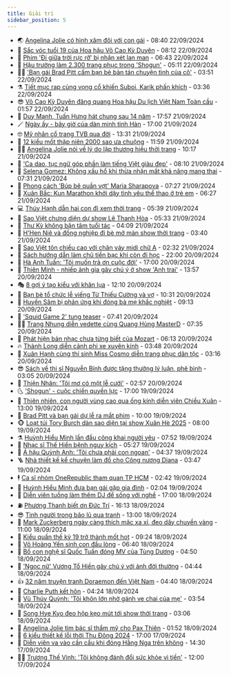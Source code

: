 ```yaml
---
title: Giải trí
sidebar_position: 5
---
```


<!-- vnexpress-giai-tri:START -->
- 🌏 [Angelina Jolie có hình xăm đôi với con gái](https://vnexpress.net/angelina-jolie-co-hinh-xam-doi-voi-con-gai-4795684.html) - 08:40 22/09/2024
- 💫 [Sắc vóc tuổi 19 của Hoa hậu Võ Cao Kỳ Duyên](https://vnexpress.net/sac-voc-tuoi-19-cua-hoa-hau-vo-cao-ky-duyen-4795673.html) - 08:12 22/09/2024
- 🌮 [Phim &#39;Đi giữa trời rực rỡ&#39; bị nhận xét lan man](https://vnexpress.net/phim-di-giua-troi-ruc-ro-bi-nhan-xet-lan-man-4795122.html) - 06:43 22/09/2024
- 🧠 [Hậu trường làm 2.300 trang phục trong &#39;Shogun&#39;](https://vnexpress.net/hau-truong-lam-2-300-trang-phuc-trong-shogun-4795600.html) - 05:11 22/09/2024
- 👨‍🏫 [&#39;Bạn gái Brad Pitt cấm bạn bè bàn tán chuyện tình của cô&#39;](https://vnexpress.net/ban-gai-brad-pitt-cam-ban-be-ban-tan-chuyen-tinh-cua-co-4795579.html) - 03:51 22/09/2024
- ⚗️ [Tiết mục rap cùng vọng cổ khiến Suboi, Karik phấn khích](https://vnexpress.net/tiet-muc-rap-cung-vong-co-khien-suboi-karik-phan-khich-4795611.html) - 03:36 22/09/2024
- 😎 [Võ Cao Kỳ Duyên đăng quang Hoa hậu Du lịch Việt Nam Toàn cầu](https://vnexpress.net/vo-cao-ky-duyen-dang-quang-hoa-hau-du-lich-viet-nam-toan-cau-4795574.html) - 01:57 22/09/2024
- 🫣 [Duy Mạnh, Tuấn Hưng hát chung sau 14 năm](https://vnexpress.net/duy-manh-tuan-hung-hat-chung-sau-14-nam-4795535.html) - 17:57 21/09/2024
- 🪄 [Ngày ấy - bây giờ của dàn minh tinh Hàn](https://vnexpress.net/ngay-ay-bay-gio-cua-dan-minh-tinh-han-4795505.html) - 17:00 21/09/2024
- 🤓 [Mỹ nhân cổ trang TVB qua đời](https://vnexpress.net/my-nhan-co-trang-tvb-qua-doi-4795517.html) - 13:31 21/09/2024
- 🫶 [12 kiểu mốt thập niên 2000 sao ưa chuộng](https://vnexpress.net/12-kieu-mot-thap-nien-2000-sao-ua-chuong-4794743.html) - 11:59 21/09/2024
- 🧑‍🏫 [Angelina Jolie nói về lý do lập thương hiệu thời trang](https://vnexpress.net/angelina-jolie-noi-ve-ly-do-lap-thuong-hieu-thoi-trang-4795461.html) - 10:17 21/09/2024
- 🦄 [&#39;Ca dao, tục ngữ góp phần làm tiếng Việt giàu đẹp&#39;](https://vnexpress.net/ca-dao-tuc-ngu-gop-phan-lam-tieng-viet-giau-dep-4795420.html) - 08:10 21/09/2024
- 💫 [Selena Gomez: Không xấu hổ khi thừa nhận mất khả năng mang thai](https://vnexpress.net/selena-gomez-khong-xau-ho-khi-thua-nhan-mat-kha-nang-mang-thai-4795413.html) - 07:31 21/09/2024
- 🎊 [Phong cách &#39;Búp bê quần vợt&#39; Maria Sharapova](https://vnexpress.net/phong-cach-bup-be-quan-vot-maria-sharapova-4795414.html) - 07:27 21/09/2024
- 👹 [Xuân Bắc: Kun Marathon khởi dậy tình yêu thể thao ở trẻ em](https://vnexpress.net/xuan-bac-kun-marathon-khoi-day-tinh-yeu-the-thao-o-tre-em-4795275.html) - 06:27 21/09/2024
- 💻 [Thúy Hạnh dẫn hai con đi xem thời trang](https://vnexpress.net/thuy-hanh-dan-hai-con-di-xem-thoi-trang-4795398.html) - 05:39 21/09/2024
- 🤡 [Sao Việt chưng diện dự show Lê Thanh Hòa](https://vnexpress.net/sao-viet-chung-dien-du-show-le-thanh-hoa-4795410.html) - 05:33 21/09/2024
- 🥰 [Thư Kỳ không bận tâm tuổi tác](https://vnexpress.net/thu-ky-khong-ban-tam-tuoi-tac-4795348.html) - 04:09 21/09/2024
- 🚀 [H&#39;Hen Niê và đồng nghiệp đi bè mở màn show thời trang](https://vnexpress.net/h-hen-nie-va-dong-nghiep-di-be-mo-man-show-thoi-trang-4795336.html) - 03:40 21/09/2024
- 📝 [Sao Việt tôn chiều cao với chân váy midi chữ A](https://vnexpress.net/sao-viet-ton-chieu-cao-voi-chan-vay-midi-chu-a-4792475.html) - 02:32 21/09/2024
- 🐲 [Sách hướng dẫn làm chủ tiền bạc khi còn đi học](https://vnexpress.net/sach-huong-dan-lam-chu-tien-bac-khi-con-di-hoc-4794228.html) - 22:00 20/09/2024
- 🎃 [Hà Anh Tuấn: &#39;Tôi muốn trả ơn cuộc đời&#39;](https://vnexpress.net/ha-anh-tuan-toi-muon-tra-on-cuoc-doi-4794382.html) - 17:00 20/09/2024
- 🤠 [Thiên Minh - nhiếp ảnh gia gây chú ý ở show &#39;Anh trai&#39;](https://vnexpress.net/thien-minh-nhiep-anh-gia-gay-chu-y-o-show-anh-trai-4794346.html) - 13:57 20/09/2024
- 🎭 [8 gợi ý tạo kiểu với khăn lụa](https://vnexpress.net/8-goi-y-tao-kieu-voi-khan-lua-4794936.html) - 12:10 20/09/2024
- 🧰 [Bạn bè tổ chức lễ viếng Từ Thiếu Cường và vợ](https://vnexpress.net/ban-be-to-chuc-le-vieng-tu-thieu-cuong-va-vo-4795090.html) - 10:31 20/09/2024
- 🦍 [Huyền Sâm bị phản ứng khi đóng bà mẹ khắc nghiệt](https://vnexpress.net/huyen-sam-bi-phan-ung-khi-dong-ba-me-khac-nghiet-4795006.html) - 09:13 20/09/2024
- 🌝 [&#39;Squid Game 2&#39; tung teaser](https://vnexpress.net/squid-game-2-tung-teaser-4795110.html) - 07:41 20/09/2024
- 🧑‍💻 [Trang Nhung diễn vedette cùng Quang Hùng MasterD](https://vnexpress.net/trang-nhung-dien-vedette-cung-quang-hung-masterd-4795050.html) - 07:35 20/09/2024
- 🥸 [Phát hiện bản nhạc chưa từng biết của Mozart](https://vnexpress.net/phat-hien-ban-nhac-chua-tung-biet-cua-mozart-4794898.html) - 06:13 20/09/2024
- 🔥 [Thành Long diễn cảnh phi xe xuyên kính](https://vnexpress.net/thanh-long-dien-canh-phi-xe-xuyen-kinh-4794932.html) - 03:48 20/09/2024
- 🐎 [Xuân Hạnh cùng thí sinh Miss Cosmo diễn trang phục dân tộc](https://vnexpress.net/xuan-hanh-cung-thi-sinh-miss-cosmo-dien-trang-phuc-dan-toc-4794937.html) - 03:16 20/09/2024
- 😎 [Sách về thi sĩ Nguyễn Bính được tặng thưởng lý luận, phê bình](https://vnexpress.net/sach-ve-thi-si-nguyen-binh-duoc-tang-thuong-ly-luan-phe-binh-4794882.html) - 03:05 20/09/2024
- 🦄 [Thiện Nhân: &#39;Tôi mơ có một lễ cưới&#39;](https://vnexpress.net/thien-nhan-toi-mo-co-mot-le-cuoi-4794871.html) - 02:57 20/09/2024
- 🌜 [&#39;Shogun&#39; - cuộc chiến quyền lực](https://vnexpress.net/giai-tri/phim/thu-vien-phim/shogun-732) - 17:00 19/09/2024
- 🚦 [Thiên nhiên, con người vùng cao qua ống kính diễn viên Chiều Xuân](https://vnexpress.net/thien-nhien-con-nguoi-vung-cao-qua-ong-kinh-dien-vien-chieu-xuan-4794553.html) - 13:00 19/09/2024
- 🧐 [Brad Pitt và bạn gái dự lễ ra mắt phim](https://vnexpress.net/brad-pitt-va-ban-gai-du-le-ra-mat-phim-4794733.html) - 10:00 19/09/2024
- 🐵 [Loạt túi Tory Burch dàn sao diện tại show Xuân Hè 2025](https://vnexpress.net/loat-tui-tory-burch-dan-sao-dien-tai-show-xuan-he-2025-4794697.html) - 08:00 19/09/2024
- ⚗️ [Huỳnh Hiểu Minh lần đầu công khai người yêu](https://vnexpress.net/huynh-hieu-minh-lan-dau-cong-khai-nguoi-yeu-4794692.html) - 07:52 19/09/2024
- 👺 [Nhạc sĩ Thế Hiển bệnh nguy kịch](https://vnexpress.net/nhac-si-the-hien-benh-nguy-kich-4794602.html) - 05:27 19/09/2024
- 🌊 [Á hậu Quỳnh Anh: &#39;Tôi chưa phải con ngoan&#39;](https://vnexpress.net/a-hau-quynh-anh-toi-chua-phai-con-ngoan-4794261.html) - 04:37 19/09/2024
- 🪜 [Nhà thiết kế kể chuyện làm đồ cho Công nương Diana](https://vnexpress.net/nha-thiet-ke-ke-chuyen-lam-do-cho-cong-nuong-diana-4794556.html) - 03:47 19/09/2024
- 🕴 [Ca sĩ nhóm OneRepublic tham quan TP HCM](https://vnexpress.net/ca-si-nhom-onerepublic-tham-quan-tp-hcm-4794522.html) - 02:42 19/09/2024
- 💃 [Huỳnh Hiểu Minh đưa bạn gái gặp gia đình](https://vnexpress.net/huynh-hieu-minh-dua-ban-gai-gap-gia-dinh-4794510.html) - 02:04 19/09/2024
- 🦄 [Diễn viên tuồng làm thêm DJ để sống với nghề](https://vnexpress.net/dien-vien-tuong-lam-them-dj-de-song-voi-nghe-4790696.html) - 17:00 18/09/2024
- ⛽️ [Phương Thanh biết ơn Đức Trí](https://vnexpress.net/phuong-thanh-biet-on-duc-tri-4794440.html) - 16:13 18/09/2024
- 😎 [Tình người trong bão lũ qua tranh](https://vnexpress.net/tinh-nguoi-trong-bao-lu-qua-tranh-4793993.html) - 13:00 18/09/2024
- 🌊 [Mark Zuckerberg ngày càng thích mặc xa xỉ, đeo dây chuyền vàng](https://vnexpress.net/mark-zuckerberg-ngay-cang-thich-mac-xa-xi-deo-day-chuyen-vang-4794314.html) - 11:00 18/09/2024
- 🐲 [Kiểu quần thế kỷ 19 trở thành mốt hot](https://vnexpress.net/kieu-quan-the-ky-19-tro-thanh-mot-hot-4793969.html) - 09:24 18/09/2024
- 💂 [Võ Hoàng Yến sinh con đầu lòng](https://vnexpress.net/vo-hoang-yen-sinh-con-dau-long-4794117.html) - 06:40 18/09/2024
- 🙉 [Bố con nghệ sĩ Quốc Tuấn đóng MV của Tùng Dương](https://vnexpress.net/bo-con-nghe-si-quoc-tuan-dong-mv-cua-tung-duong-4794221.html) - 04:50 18/09/2024
- 💪 [&#39;Ngọc nữ&#39; Vương Tổ Hiền gây chú ý với ảnh đời thường](https://vnexpress.net/ngoc-nu-vuong-to-hien-gay-chu-y-voi-anh-doi-thuong-4794176.html) - 04:44 18/09/2024
- 👍 [32 năm truyện tranh Doraemon đến Việt Nam](https://vnexpress.net/32-nam-truyen-tranh-doraemon-den-viet-nam-4794109.html) - 04:40 18/09/2024
- 💪 [Charlie Puth kết hôn](https://vnexpress.net/charlie-puth-ket-hon-4794182.html) - 04:24 18/09/2024
- 💄 [Vũ Thúy Quỳnh: &#39;Tôi khôn lớn nhờ gánh ve chai của mẹ&#39;](https://vnexpress.net/vu-thuy-quynh-toi-khon-lon-nho-ganh-ve-chai-cua-me-4793731.html) - 03:54 18/09/2024
- 🦩 [Song Hye Kyo đeo hộp kẹo mút tới show thời trang](https://vnexpress.net/song-hye-kyo-deo-hop-keo-mut-toi-show-thoi-trang-4794134.html) - 03:06 18/09/2024
- 🥸 [Angelina Jolie tìm bác sĩ thẩm mỹ cho Pax Thiên](https://vnexpress.net/angelina-jolie-tim-bac-si-tham-my-cho-pax-thien-4794079.html) - 01:52 18/09/2024
- 🧰 [6 kiểu thiết kế lỗi thời Thu Đông 2024](https://vnexpress.net/6-kieu-thiet-ke-loi-thoi-thu-dong-2024-4792625.html) - 17:00 17/09/2024
- 💼 [Diễn viên va vào cần cẩu khi đóng Hằng Nga trên không](https://vnexpress.net/dien-vien-va-vao-can-cau-khi-dong-hang-nga-tren-khong-4794008.html) - 14:30 17/09/2024
- 🧑‍💻 [Trương Thế Vinh: &#39;Tôi không đánh đổi sức khỏe vì tiền&#39;](https://vnexpress.net/truong-the-vinh-toi-khong-danh-doi-suc-khoe-vi-tien-4792567.html) - 12:00 17/09/2024<!-- vnexpress-giai-tri:END -->
